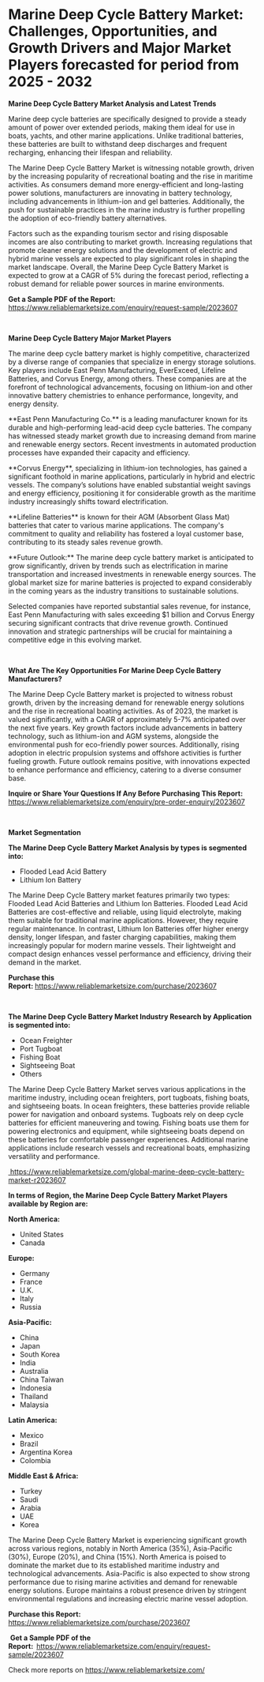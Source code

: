 <p><h1>Marine Deep Cycle Battery Market: Challenges, Opportunities, and Growth Drivers and Major Market Players forecasted for period from 2025 - 2032</h1></p><p><strong>Marine Deep Cycle Battery Market Analysis and Latest Trends</strong></p>
<p><p>Marine deep cycle batteries are specifically designed to provide a steady amount of power over extended periods, making them ideal for use in boats, yachts, and other marine applications. Unlike traditional batteries, these batteries are built to withstand deep discharges and frequent recharging, enhancing their lifespan and reliability.</p><p>The Marine Deep Cycle Battery Market is witnessing notable growth, driven by the increasing popularity of recreational boating and the rise in maritime activities. As consumers demand more energy-efficient and long-lasting power solutions, manufacturers are innovating in battery technology, including advancements in lithium-ion and gel batteries. Additionally, the push for sustainable practices in the marine industry is further propelling the adoption of eco-friendly battery alternatives.</p><p>Factors such as the expanding tourism sector and rising disposable incomes are also contributing to market growth. Increasing regulations that promote cleaner energy solutions and the development of electric and hybrid marine vessels are expected to play significant roles in shaping the market landscape. Overall, the Marine Deep Cycle Battery Market is expected to grow at a CAGR of 5% during the forecast period, reflecting a robust demand for reliable power sources in marine environments.</p></p>
<p><strong>Get a Sample PDF of the Report:&nbsp;</strong> <a href="https://www.reliablemarketsize.com/enquiry/request-sample/2023607?utm_campaign=1995&utm_medium=2&utm_source=Github&utm_content=ia&utm_term=11022025&utm_id=marine-deep-cycle-battery">https://www.reliablemarketsize.com/enquiry/request-sample/2023607</a></p>
<p>&nbsp;</p>
<p><strong>Marine Deep Cycle Battery Major Market Players</strong></p>
<p><p>The marine deep cycle battery market is highly competitive, characterized by a diverse range of companies that specialize in energy storage solutions. Key players include East Penn Manufacturing, EverExceed, Lifeline Batteries, and Corvus Energy, among others. These companies are at the forefront of technological advancements, focusing on lithium-ion and other innovative battery chemistries to enhance performance, longevity, and energy density.</p><p>**East Penn Manufacturing Co.** is a leading manufacturer known for its durable and high-performing lead-acid deep cycle batteries. The company has witnessed steady market growth due to increasing demand from marine and renewable energy sectors. Recent investments in automated production processes have expanded their capacity and efficiency.</p><p>**Corvus Energy**, specializing in lithium-ion technologies, has gained a significant foothold in marine applications, particularly in hybrid and electric vessels. The company’s solutions have enabled substantial weight savings and energy efficiency, positioning it for considerable growth as the maritime industry increasingly shifts toward electrification.</p><p>**Lifeline Batteries** is known for their AGM (Absorbent Glass Mat) batteries that cater to various marine applications. The company's commitment to quality and reliability has fostered a loyal customer base, contributing to its steady sales revenue growth.</p><p>**Future Outlook:** The marine deep cycle battery market is anticipated to grow significantly, driven by trends such as electrification in marine transportation and increased investments in renewable energy sources. The global market size for marine batteries is projected to expand considerably in the coming years as the industry transitions to sustainable solutions.</p><p>Selected companies have reported substantial sales revenue, for instance, East Penn Manufacturing with sales exceeding $1 billion and Corvus Energy securing significant contracts that drive revenue growth. Continued innovation and strategic partnerships will be crucial for maintaining a competitive edge in this evolving market.</p></p>
<p>&nbsp;</p>
<p><strong>What Are The Key Opportunities For Marine Deep Cycle Battery Manufacturers?</strong></p>
<p><p>The Marine Deep Cycle Battery market is projected to witness robust growth, driven by the increasing demand for renewable energy solutions and the rise in recreational boating activities. As of 2023, the market is valued significantly, with a CAGR of approximately 5-7% anticipated over the next five years. Key growth factors include advancements in battery technology, such as lithium-ion and AGM systems, alongside the environmental push for eco-friendly power sources. Additionally, rising adoption in electric propulsion systems and offshore activities is further fueling growth. Future outlook remains positive, with innovations expected to enhance performance and efficiency, catering to a diverse consumer base.</p></p>
<p><strong>Inquire or Share Your Questions If Any Before Purchasing This Report:</strong> <a href="https://www.reliablemarketsize.com/enquiry/pre-order-enquiry/2023607?utm_campaign=1995&utm_medium=2&utm_source=Github&utm_content=ia&utm_term=11022025&utm_id=marine-deep-cycle-battery">https://www.reliablemarketsize.com/enquiry/pre-order-enquiry/2023607</a></p>
<p>&nbsp;</p>
<p><strong>Market Segmentation</strong></p>
<p><strong>The Marine Deep Cycle Battery Market Analysis by types is segmented into:</strong></p>
<p><ul><li>Flooded Lead Acid Battery</li><li>Lithium Ion Battery</li></ul></p>
<p><p>The Marine Deep Cycle Battery market features primarily two types: Flooded Lead Acid Batteries and Lithium Ion Batteries. Flooded Lead Acid Batteries are cost-effective and reliable, using liquid electrolyte, making them suitable for traditional marine applications. However, they require regular maintenance. In contrast, Lithium Ion Batteries offer higher energy density, longer lifespan, and faster charging capabilities, making them increasingly popular for modern marine vessels. Their lightweight and compact design enhances vessel performance and efficiency, driving their demand in the market.</p></p>
<p><strong>Purchase this Report:&nbsp;</strong><a href="https://www.reliablemarketsize.com/purchase/2023607?utm_campaign=1995&utm_medium=2&utm_source=Github&utm_content=ia&utm_term=11022025&utm_id=marine-deep-cycle-battery">https://www.reliablemarketsize.com/purchase/2023607</a></p>
<p>&nbsp;</p>
<p><strong>The Marine Deep Cycle Battery Market Industry Research by Application is segmented into:</strong></p>
<p><ul><li>Ocean Freighter</li><li>Port Tugboat</li><li>Fishing Boat</li><li>Sightseeing Boat</li><li>Others</li></ul></p>
<p><p>The Marine Deep Cycle Battery Market serves various applications in the maritime industry, including ocean freighters, port tugboats, fishing boats, and sightseeing boats. In ocean freighters, these batteries provide reliable power for navigation and onboard systems. Tugboats rely on deep cycle batteries for efficient maneuvering and towing. Fishing boats use them for powering electronics and equipment, while sightseeing boats depend on these batteries for comfortable passenger experiences. Additional marine applications include research vessels and recreational boats, emphasizing versatility and performance.</p></p>
<p><a href="https://www.reliablemarketsize.com/global-marine-deep-cycle-battery-market-r2023607?utm_campaign=1995&utm_medium=2&utm_source=Github&utm_content=ia&utm_term=11022025&utm_id=marine-deep-cycle-battery">&nbsp;https://www.reliablemarketsize.com/global-marine-deep-cycle-battery-market-r2023607</a></p>
<p><strong>In terms of Region, the Marine Deep Cycle Battery Market Players available by Region are:</strong></p>
<p>
    <p> <strong> North America: </strong>
        <ul>
            <li>United States</li>
            <li>Canada</li>
        </ul>
        </p> 
    <p> <strong> Europe: </strong>
        <ul>
            <li>Germany</li>
            <li>France</li>
            <li>U.K.</li>
            <li>Italy</li>
            <li>Russia</li>
        </ul>
        </p> 
    <p> <strong> Asia-Pacific: </strong>
        <ul>
            <li>China</li>
            <li>Japan</li>
            <li>South Korea</li>
            <li>India</li>
            <li>Australia</li>
            <li>China Taiwan</li>
            <li>Indonesia</li>
            <li>Thailand</li>
            <li>Malaysia</li>
        </ul>
        </p> 
    <p> <strong> Latin America: </strong>
        <ul>
            <li>Mexico</li>
            <li>Brazil</li>
            <li>Argentina Korea</li>
            <li>Colombia</li>
        </ul>
        </p> 
    <p> <strong> Middle East & Africa: </strong>
        <ul>
            <li>Turkey</li>
            <li>Saudi</li>
            <li>Arabia</li>
            <li>UAE</li>
            <li>Korea</li>
        </ul>
    </p>
    </p>
<p><p>The Marine Deep Cycle Battery Market is experiencing significant growth across various regions, notably in North America (35%), Asia-Pacific (30%), Europe (20%), and China (15%). North America is poised to dominate the market due to its established maritime industry and technological advancements. Asia-Pacific is also expected to show strong performance due to rising marine activities and demand for renewable energy solutions. Europe maintains a robust presence driven by stringent environmental regulations and increasing electric marine vessel adoption.</p></p>
<p><strong>Purchase this Report: </strong><a href="https://www.reliablemarketsize.com/purchase/2023607?utm_campaign=1995&utm_medium=2&utm_source=Github&utm_content=ia&utm_term=11022025&utm_id=marine-deep-cycle-battery">https://www.reliablemarketsize.com/purchase/2023607</a></p>
<p>&nbsp;<strong>Get a Sample PDF of the Report:&nbsp;&nbsp;</strong><a href="https://www.reliablemarketsize.com/enquiry/request-sample/2023607?utm_campaign=1995&utm_medium=2&utm_source=Github&utm_content=ia&utm_term=11022025&utm_id=marine-deep-cycle-battery">https://www.reliablemarketsize.com/enquiry/request-sample/2023607</a></p>
<p><strong></strong></p>
<p>Check more reports on <a href="https://www.reliablemarketsize.com/?utm_campaign=1995&utm_medium=2&utm_source=Github&utm_content=ia&utm_term=11022025&utm_id=marine-deep-cycle-battery">https://www.reliablemarketsize.com/</a></p>